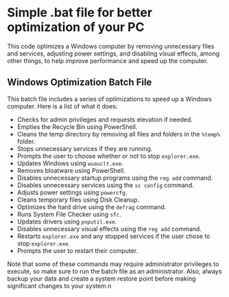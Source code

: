 # Simple .bat file for better optimization of your PC
This code optimizes a Windows computer by removing unnecessary files and services, adjusting power settings, and disabling visual effects, among other things, to help improve performance and speed up the computer.
## Windows Optimization Batch File

This batch file includes a series of optimizations to speed up a Windows computer. Here is a list of what it does:

- Checks for admin privileges and requests elevation if needed.
- Empties the Recycle Bin using PowerShell.
- Cleans the temp directory by removing all files and folders in the `%temp%` folder.
- Stops unnecessary services if they are running.
- Prompts the user to choose whether or not to stop `explorer.exe`.
- Updates Windows using `wuauclt.exe`.
- Removes bloatware using PowerShell.
- Disables unnecessary startup programs using the `reg add` command.
- Disables unnecessary services using the `sc config` command.
- Adjusts power settings using `powercfg`.
- Cleans temporary files using Disk Cleanup.
- Optimizes the hard drive using the `defrag` command.
- Runs System File Checker using `sfc`.
- Updates drivers using `pnputil.exe`.
- Disables unnecessary visual effects using the `reg add` command.
- Restarts `explorer.exe` and any stopped services if the user chose to stop `explorer.exe`.
- Prompts the user to restart their computer.

Note that some of these commands may require administrator privileges to execute, so make sure to run the batch file as an administrator. Also, always backup your data and create a system restore point before making significant changes to your system.n

